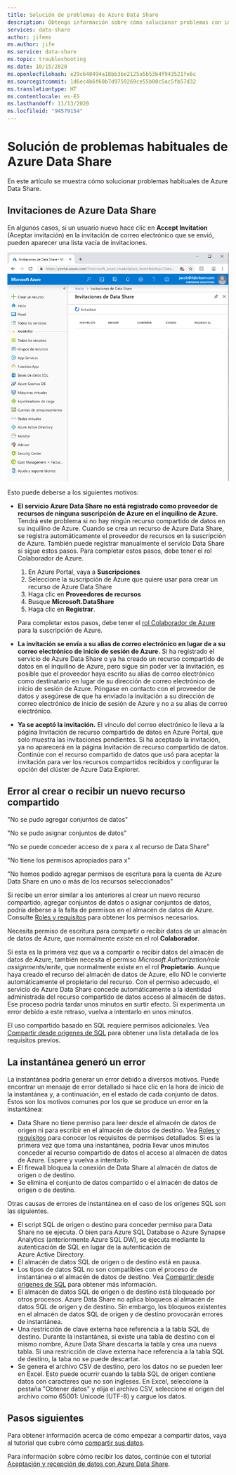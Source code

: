```yaml
---
title: Solución de problemas de Azure Data Share
description: Obtenga información sobre cómo solucionar problemas con invitaciones y errores al crear o recibir recursos compartidos de datos con Azure Data Share.
services: data-share
author: jifems
ms.author: jife
ms.service: data-share
ms.topic: troubleshooting
ms.date: 10/15/2020
ms.openlocfilehash: e29c640494a18bb3be2125a5b53b4f943521fe6c
ms.sourcegitcommit: 1d6ec4b6f60b7d9759269ce55b00c5ac5fb57d32
ms.translationtype: HT
ms.contentlocale: es-ES
ms.lasthandoff: 11/13/2020
ms.locfileid: "94579154"
---
```

# <a name="troubleshoot-common-issues-in-azure-data-share"></a>Solución de problemas habituales de Azure Data Share 

En este artículo se muestra cómo solucionar problemas habituales de Azure Data Share. 

## <a name="azure-data-share-invitations"></a>Invitaciones de Azure Data Share 

En algunos casos, si un usuario nuevo hace clic en **Accept Invitation** (Aceptar invitación) en la invitación de correo electrónico que se envió, pueden aparecer una lista vacía de invitaciones. 

![No hay invitaciones](media/no-invites.png)

Esto puede deberse a los siguientes motivos:

* **El servicio Azure Data Share no está registrado como proveedor de recursos de ninguna suscripción de Azure en el inquilino de Azure.** Tendrá este problema si no hay ningún recurso compartido de datos en su inquilino de Azure. Cuando se crea un recurso de Azure Data Share, se registra automáticamente el proveedor de recursos en la suscripción de Azure. También puede registrar manualmente el servicio Data Share si sigue estos pasos. Para completar estos pasos, debe tener el rol Colaborador de Azure.

    1. En Azure Portal, vaya a **Suscripciones**
    1. Seleccione la suscripción de Azure que quiere usar para crear un recurso de Azure Data Share
    1. Haga clic en **Proveedores de recursos**
    1. Busque **Microsoft.DataShare**
    1. Haga clic en **Registrar**. 

    Para completar estos pasos, debe tener el [rol Colaborador de Azure](../role-based-access-control/built-in-roles.md#contributor) para la suscripción de Azure. 

* **La invitación se envía a su alias de correo electrónico en lugar de a su correo electrónico de inicio de sesión de Azure.** Si ha registrado el servicio de Azure Data Share o ya ha creado un recurso compartido de datos en el inquilino de Azure, pero sigue sin poder ver la invitación, es posible que el proveedor haya escrito su alias de correo electrónico como destinatario en lugar de su dirección de correo electrónico de inicio de sesión de Azure. Póngase en contacto con el proveedor de datos y asegúrese de que ha enviado la invitación a su dirección de correo electrónico de inicio de sesión de Azure y no a su alias de correo electrónico.

* **Ya se aceptó la invitación.** El vínculo del correo electrónico le lleva a la página Invitación de recurso compartido de datos en Azure Portal, que solo muestra las invitaciones pendientes. Si ha aceptado la invitación, ya no aparecerá en la página Invitación de recurso compartido de datos. Continúe con el recurso compartido de datos que usó para aceptar la invitación para ver los recursos compartidos recibidos y configurar la opción del clúster de Azure Data Explorer.

## <a name="error-when-creating-or-receiving-a-new-share"></a>Error al crear o recibir un nuevo recurso compartido

"No se pudo agregar conjuntos de datos"

"No se pudo asignar conjuntos de datos"

"No se puede conceder acceso de x para x al recurso de Data Share"

"No tiene los permisos apropiados para x"

"No hemos podido agregar permisos de escritura para la cuenta de Azure Data Share en uno o más de los recursos seleccionados"

Si recibe un error similar a los anteriores al crear un nuevo recurso compartido, agregar conjuntos de datos o asignar conjuntos de datos, podría deberse a la falta de permisos en el almacén de datos de Azure. Consulte [Roles y requisitos](concepts-roles-permissions.md) para obtener los permisos necesarios. 

Necesita permiso de escritura para compartir o recibir datos de un almacén de datos de Azure, que normalmente existe en el rol **Colaborador**. 

Si esta es la primera vez que va a compartir o recibir datos del almacén de datos de Azure, también necesita el permiso *Microsoft.Authorization/role assignments/write*, que normalmente existe en el rol **Propietario**. Aunque haya creado el recurso del almacén de datos de Azure, ello NO le convierte automáticamente el propietario del recurso. Con el permiso adecuado, el servicio de Azure Data Share concede automáticamente a la identidad administrada del recurso compartido de datos acceso al almacén de datos. Ese proceso podría tardar unos minutos en surtir efecto. Si experimenta un error debido a este retraso, vuelva a intentarlo en unos minutos.

El uso compartido basado en SQL requiere permisos adicionales. Vea [Compartir desde orígenes de SQL](how-to-share-from-sql.md) para obtener una lista detallada de los requisitos previos.

## <a name="snapshot-failed"></a>La instantánea generó un error
La instantánea podría generar un error debido a diversos motivos. Puede encontrar un mensaje de error detallado si hace clic en la hora de inicio de la instantánea y, a continuación, en el estado de cada conjunto de datos. Estos son los motivos comunes por los que se produce un error en la instantánea:

* Data Share no tiene permiso para leer desde el almacén de datos de origen ni para escribir en el almacén de datos de destino. Vea [Roles y requisitos](concepts-roles-permissions.md) para conocer los requisitos de permisos detallados. Si es la primera vez que toma una instantánea, podría llevar unos minutos conceder al recurso compartido de datos el acceso al almacén de datos de Azure. Espere y vuelva a intentarlo.
* El firewall bloquea la conexión de Data Share al almacén de datos de origen o de destino.
* Se elimina el conjunto de datos compartido o el almacén de datos de origen o de destino.

Otras causas de errores de instantánea en el caso de los orígenes SQL son las siguientes. 

* El script SQL de origen o destino para conceder permiso para Data Share no se ejecuta. O bien para Azure SQL Database o Azure Synapse Analytics (anteriormente Azure SQL DW), se ejecuta mediante la autenticación de SQL en lugar de la autenticación de Azure Active Directory.  
* El almacén de datos SQL de origen o de destino está en pausa.
* Los tipos de datos SQL no son compatibles con el proceso de instantánea o el almacén de datos de destino. Vea [Compartir desde orígenes de SQL](how-to-share-from-sql.md#supported-data-types) para obtener más información.
* El almacén de datos SQL de origen o de destino está bloqueado por otros procesos. Azure Data Share no aplica bloqueos al almacén de datos SQL de origen y de destino. Sin embargo, los bloqueos existentes en el almacén de datos SQL de origen y de destino provocarán errores de instantánea.
* Una restricción de clave externa hace referencia a la tabla SQL de destino. Durante la instantánea, si existe una tabla de destino con el mismo nombre, Azure Data Share descarta la tabla y crea una nueva tabla. Si una restricción de clave externa hace referencia a la tabla SQL de destino, la taba no se puede descartar.
* Se genera el archivo CSV de destino, pero los datos no se pueden leer en Excel. Esto puede ocurrir cuando la tabla SQL de origen contiene datos con caracteres que no son ingleses. En Excel, seleccione la pestaña "Obtener datos" y elija el archivo CSV, seleccione el origen del archivo como 65001: Unicode (UTF-8) y cargue los datos.

## <a name="next-steps"></a>Pasos siguientes

Para obtener información acerca de cómo empezar a compartir datos, vaya al tutorial que cubre cómo [compartir sus datos](share-your-data.md). 

Para información sobre cómo recibir los datos, continúe con el tutorial [Aceptación y recepción de datos con Azure Data Share](subscribe-to-data-share.md).